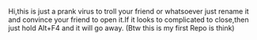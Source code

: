 Hi,this is just a prank virus to troll your friend or whatsoever just rename it and convince your friend to open it.If it looks to complicated to close,then just hold Alt+F4 and it will go away.
(Btw this is my first Repo is think)
